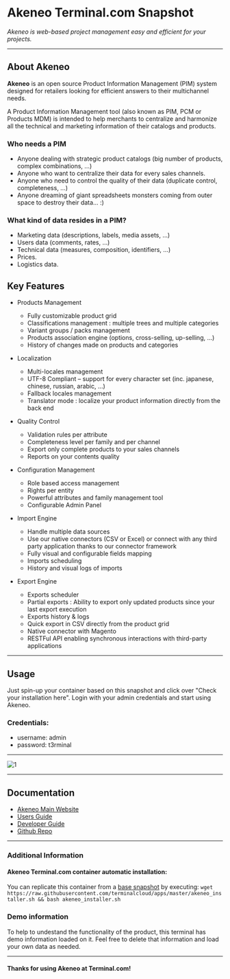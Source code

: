 # **Akeneo** Terminal.com Snapshot
*Akeneo is web-based project management easy and efficient for your projects.*

---

## About Akeneo
**Akeneo** is an open source Product Information Management (PIM) system designed for retailers looking for efficient answers to their multichannel needs.

A Product Information Management tool (also known as PIM, PCM or Products MDM) is intended to help merchants to centralize and harmonize all the technical and marketing information of their catalogs and products.


### Who needs a PIM
- Anyone dealing with strategic product catalogs (big number of products, complex combinations, …)
- Anyone who want to centralize their data for every sales channels.
- Anyone who need to control the quality of their data (duplicate control, completeness, …)
- Anyone dreaming of giant spreadsheets monsters coming from outer space to destroy their data… :)

### What kind of data resides in a PIM?
- Marketing data (descriptions, labels, media assets, …)
- Users data (comments, rates, …)
- Technical data (measures, composition, identifiers, …)
- Prices.
- Logistics data.


## Key Features

- Products Management
	- Fully customizable product grid
	- Classifications management : multiple trees and multiple categories
	- Variant groups / packs management
	- Products association engine (options, cross-selling, up-selling, …)
	- History of changes made on products and categories

- Localization
	- Multi-locales management
	- UTF-8 Compliant – support for every character set (inc. japanese, chinese, russian, arabic, …)
	- Fallback locales management
	- Translator mode : localize your product information directly from the back end

- Quality Control
	- Validation rules per attribute
	- Completeness level per family and per channel
	- Export only complete products to your sales channels
	- Reports on your contents quality

- Configuration Management
	- Role based access management
	- Rights per entity
	- Powerful attributes and family management tool
	- Configurable Admin Panel

- Import Engine
	- Handle multiple data sources
	- Use our native connectors (CSV or Excel) or connect with any third party application thanks to our connector framework
	- Fully visual and configurable fields mapping
	- Imports scheduling
	- History and visual logs of imports

- Export Engine
	- Exports scheduler
	- Partial exports : Ability to export only updated products since your last export execution
	- Exports history & logs
	- Quick export in CSV directly from the product grid
	- Native connector with Magento
	- RESTFul API enabling synchronous interactions with third-party applications



---

## Usage

Just spin-up your container based on this snapshot and click over "Check your installation here".
Login with your admin credentials and start using Akeneo.


### Credentials:

- username: admin
- password: t3rminal


---

![1](http://akeneo.nl/images/grid.png)	

---

## Documentation
- [Akeneo Main Website](http://www.akeneo.com/)
- [Users Guide](http://www.akeneo.com/doc/user-guide)
- [Developer Guide](http://docs.akeneo.com/latest/index.html)
- [Github Repo](https://github.com/akeneo/pim-community-standard)

---

### Additional Information

#### Akeneo Terminal.com container automatic installation:
You can replicate this container from a [base snapshot](https://www.terminal.com/tiny/FzpHiTXG1K) by executing:
`wget https://raw.githubusercontent.com/terminalcloud/apps/master/akeneo_installer.sh && bash akeneo_installer.sh`

### Demo information
To help to undestand the functionality of the product, this terminal has demo information loaded on it.
Feel free to delete that information and load your own data as needed.

---

#### Thanks for using Akeneo at Terminal.com!